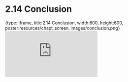 # 2.14 Conclusion
 
{type: iframe, title:2.14 Conclusion, width:800, height:600, poster:resources/chapt_screen_images/conclusion.png}
![](https://stephaniemyan.github.io/hgv_modules/no_toc/conclusion.html)
 

 
